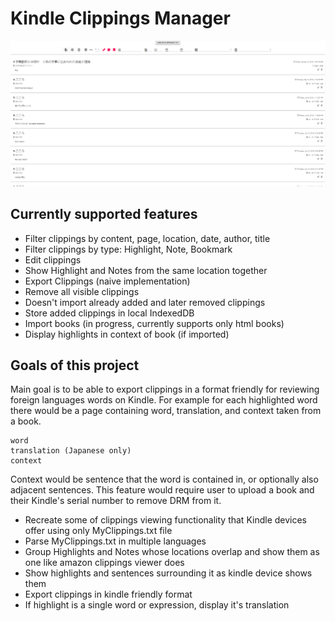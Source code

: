 # Kindle Clippings Manager

![State of the project as of November 2019](myclippingsmanager.png)

## Currently supported features
- Filter clippings by content, page, location, date, author, title
- Filter clippings by type: Highlight, Note, Bookmark
- Edit clippings
- Show Highlight and Notes from the same location together
- Export Clippings (naive implementation)
- Remove all visible clippings
- Doesn't import already added and later removed clippings
- Store added clippings in local IndexedDB
- Import books (in progress, currently supports only html books)
- Display highlights in context of book (if imported)

## Goals of this project
Main goal is to be able to export clippings
in a format friendly for reviewing foreign languages words on Kindle.
For example for each highlighted word there
would be a page containing word, translation,
and context taken from a book.

    word
    translation (Japanese only)
    context
    
Context would be sentence that the word is contained in,
or optionally also adjacent sentences.
This feature would require user to upload
a book and their Kindle's serial number to remove DRM from it. 
- Recreate some of clippings viewing functionality that Kindle devices offer 
using only MyClippings.txt file
- Parse MyClippings.txt in multiple languages
- Group Highlights and Notes whose locations overlap
 and show them as one like amazon clippings viewer does
- Show highlights and sentences surrounding it as kindle device shows them
- Export clippings in kindle friendly format
- If highlight is a single word or expression,
 display it's translation 
